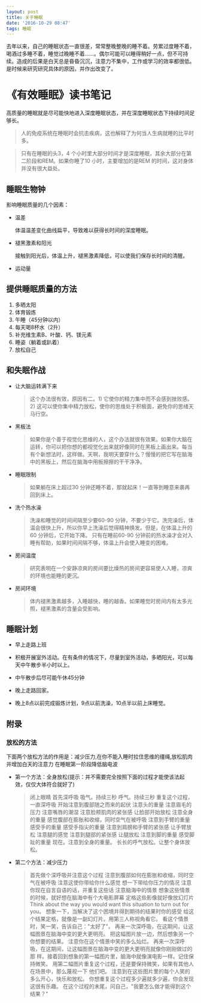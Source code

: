```yaml
---
layout: post
title: 关于睡眠
date: '2016-10-29 08:47'
tags: 睡眠
---
```


去年以来，自己的睡眠状态一直很差，常常整晚整晚的睡不着。劳累过度睡不着，喝酒过多睡不着，睡觉过晚睡不着......。偶尔可能可以睡得稍好一点，但不可持续。造成的后果是白天总是昏昏沉沉，注意力不集中，工作或学习的效率都很低。是时候来研究研究具体的原因，并作出改变了。

# 《有效睡眠》读书笔记

高质量的睡眠就是尽可能快地进入深度睡眠状态，并在深度睡眠状态下持续时间足够长。

> 人的免疫系统在睡眠时会抗击疾病，这也解释了为何当人生病就睡的比平时多。

> 只有在睡眠的头3，4 个小时里大部分时间才是深度睡眠，其余大部分在第二阶段和REM。如果你睡了10 小时，主要增加的是REM 的时间，这对身体并没有很大益处。

## 睡眠生物钟

影响睡眠质量的几个因素：

- 温差

  体温温差变化曲线扁平，导致难以获得长时间的深度睡眠。

- 褪黑激素和阳光

  接触到阳光后，体温上升，褪黑激素降低，可以使我们保存长时间的清醒。

- 运动量

## 提供睡眠质量的方法

1. 多晒太阳
2. 体育锻炼
3. 午睡（45分钟以内）
4. 每天喝8杯水（2升）
5. 补充维生素B、叶酸、钙、镁元素
6. 睡姿（躺着或趴着）
7. 放松自己

## 和失眠作战

- 让大脑运转满下来

  > 这个办法很有效，原因有二。1) 它使你的精力集中而不会感到挫败感。2) 这可以使你集中精力放松，使你的思维处于积极面，避免你的思绪天马行空。

- 黑板法

  > 如果你是个善于视觉化思维的人，这个办法就很有效果。如果你大脑在运转，你可以把你想的都视觉化出来就好像同时在黑板上画出来。每当有个新想法时，这样做。天啊，我明天要穿什么？慢慢的把它写在脑海中的黑板上，然后在脑海中用板擦擦的干干净净。

- 睡眠限制

  > 如果躺在床上超过30 分钟还睡不着，那就起床！一直等到睡意来袭再回到床上。

- 洗个热水澡

  > 洗澡和睡觉的时间间隔至少要60-90 分钟，不要少于它。洗完澡后，体温会很快上升，所以你早上洗澡后觉得精神焕发。但是，在体温上升的60 分钟后，它开始下降。 只有在睡前60-90 分钟前的热水澡才会对入睡有帮助，如果时间间隔不够，体温上升会使入睡变的困难。

- 房间温度

  > 研究表明在一个安静凉爽的房间要比燥热的房间更容易使人入睡，凉爽的环境也能睡的更沉。

- 房间环境

  > 体内褪黑激素越多，入睡越快，睡的越香。如果睡觉时房间内有太多光照，褪黑激素的含量会受影响。

## 睡眠计划

- 早上走路上班

- 积极开展室外活动。在有条件的情况下，尽量到室外活动，多晒阳光，可以每天中午散步半小时以上。

- 中午散步后尽可能午休45分钟

- 晚上走路回家。

- 晚上8点以前完成锻炼计划，9点以前洗澡，10点半以前上床睡觉。

## 附录

### 放松的方法

下面两个放松方法的作用是：减少压力,在你不能入睡时拉住思维的缰绳,放松肌肉并增加白天的注意力 在睡眠第一阶段降低脑电波

- 第一个方法：全身放松(提示：并不需要完全按照下面的过程才能使该法起效，仅仅大体符合就好了)

  > 闭上眼睛 首先深呼吸 吸气。持续三秒 呼气。持续三秒 重复这个过程，一直深呼吸 开始注意到腹部随之而来的起伏 注意头的重量 注意眉毛的压力 注意嘴唇的潮湿 注意脸颊肌肉的紧张感 让脸部开始放松 注意全身的重量 感觉腹部在膨胀和收缩，同时空气在被呼吸 注意到手臂的重量 感受手的重量 感受手指尖的重量 注意到肩膀和手臂的紧张感 让手臂放松 注意腿的感觉 注意到腿部的紧张感 让腿放松 注意到脚的重量 感受脚趾的重量 现在。注意到全身的重量。 长长的呼气放松。让整个身体放松。

- 第二个方法：减少压力

  > 首先做个深呼吸并注意这个过程 注意到腹部如何在膨胀和收缩，同时空气在被呼吸 注意这使你带给你什么感觉 想一下带给你压力的情况 注意你现在自言自语的话，并重复这些话 注意脑海中的情景 想象这些情景的时候，就好想在脑海中有个大电影屏幕 定格这些影像就好像放幻灯片 Think about the way you would want this situation to turn out for you。 想象一下，当解决了这个困境并得到期待的结果时你的感受 给这个结果定格，就像是一副幻灯片。用第三人称视角看它。 看这个情景时，笑一笑，告诉自己："太好了"。 再来一次深呼吸，在这期间，让这幅图景在脑海中变的更大更明亮。 把这幅图片放一边，然后想象另一个你想要的结果。 注意你在这个情景中笑的多么灿烂。 再来一次深呼吸，在这期间，让这幅图景在脑海中变的更大更明亮就像你刚刚做过的那 样。接着回到想象的第一幅图片里，脑海中就像演电影一样。记住保持微笑。 用第二幅图片重复这个过程，还是要保持微笑，如果有其他人在场景中，那么蔑视一下 他们吧。 注意到在这些图片里的每个人笑的多么开心，快乐和放松。 你想重复这个过程多少遍就多少遍，你会发现这很有乐趣。 在这个过程的末尾，问自己，"我要怎么做才能得到这个结果？"
